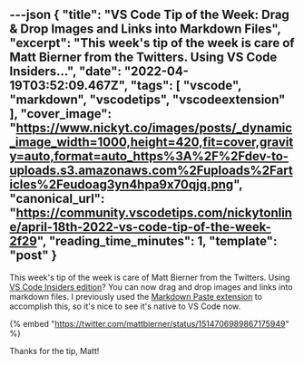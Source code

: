 ---json
{
  "title": "VS Code Tip of the Week: Drag & Drop Images and Links into Markdown Files",
  "excerpt": "This week's tip of the week is care of Matt Bierner from the Twitters. Using VS Code Insiders...",
  "date": "2022-04-19T03:52:09.467Z",
  "tags": [
    "vscode",
    "markdown",
    "vscodetips",
    "vscodeextension"
  ],
  "cover_image": "https://www.nickyt.co/images/posts/_dynamic_image_width=1000,height=420,fit=cover,gravity=auto,format=auto_https%3A%2F%2Fdev-to-uploads.s3.amazonaws.com%2Fuploads%2Farticles%2Feudoag3yn4hpa9x70qjq.png",
  "canonical_url": "https://community.vscodetips.com/nickytonline/april-18th-2022-vs-code-tip-of-the-week-2f29",
  "reading_time_minutes": 1,
  "template": "post"
}
---

This week's tip of the week is care of Matt Bierner from the Twitters. Using [VS Code Insiders edition](https://code.visualstudio.com/insiders/)? You can now drag and drop images and links into markdown files. I previously used the [Markdown Paste extension](https://marketplace.visualstudio.com/items?itemName=telesoho.vscode-markdown-paste-image) to accomplish this, so it's nice to see it's native to VS Code now.

{% embed "https://twitter.com/mattbierner/status/1514706989867175949" %}

Thanks for the tip, Matt!
